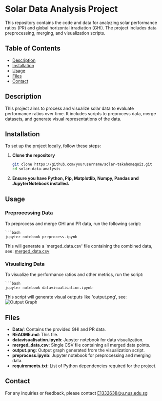 # Solar Data Analysis Project

This repository contains the code and data for analyzing solar performance ratios (PR) and global horizontal irradiation (GHI). The project includes data preprocessing, merging, and visualization scripts.

## Table of Contents
- [Description](#description)
- [Installation](#installation)
- [Usage](#usage)
- [Files](#files)
- [Contact](#contact)

## Description

This project aims to process and visualize solar data to evaluate performance ratios over time. It includes scripts to preprocess data, merge datasets, and generate visual representations of the data.

## Installation

To set up the project locally, follow these steps:

1. **Clone the repository**
   ```bash
   git clone https://github.com/yourusername/solar-takehomequiz.git
   cd solar-data-analysis
2. **Ensure you have Python, Pip, Matplotlib, Numpy, Pandas and JupyterNotebook installed.**

## Usage

### Preprocessing Data

To preprocess and merge GHI and PR data, run the following script:

    ```bash
    jupyter notebook preprocess.ipynb

This will generate a 'merged_data.csv' file containing the combined data, see: [merged_data.csv](merged_data.csv)

### Visualizing Data

To visualize the performance ratios and other metrics, run the script:

    ```bash
    jupyter notebook datavisualisation.ipynb

This script will generate visual outputs like 'output.png', see: ![Output Graph](output.png)

## Files

- **Data/**: Contains the provided GHI and PR data.
- **README.md**: This file.
- **datavisualisation.ipynb**: Jupyter notebook for data visualization.
- **merged_data.csv**: Single CSV file containing all merged data points.
- **output.png**: Output graph generated from the visualization script.
- **preprocess.ipynb**: Jupyter notebook for preprocessing and merging data.
- **requirements.txt**: List of Python dependencies required for the project.


## Contact

For any inquiries or feedback, please contact E1332638@u.nus.edu.sg







  
  


